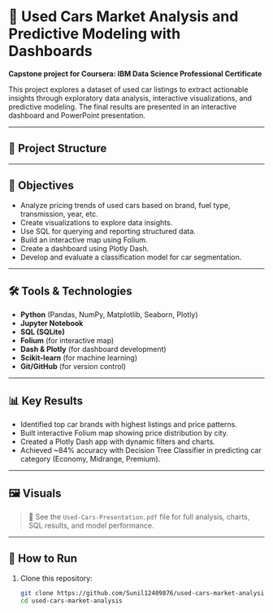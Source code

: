 # 🚗 Used Cars Market Analysis and Predictive Modeling with Dashboards

**Capstone project for Coursera: IBM Data Science Professional Certificate**

This project explores a dataset of used car listings to extract actionable insights through exploratory data analysis, interactive visualizations, and predictive modeling. The final results are presented in an interactive dashboard and PowerPoint presentation.

---

## 📁 Project Structure


---

## 🧠 Objectives

- Analyze pricing trends of used cars based on brand, fuel type, transmission, year, etc.
- Create visualizations to explore data insights.
- Use SQL for querying and reporting structured data.
- Build an interactive map using Folium.
- Create a dashboard using Plotly Dash.
- Develop and evaluate a classification model for car segmentation.

---

## 🛠️ Tools & Technologies

- **Python** (Pandas, NumPy, Matplotlib, Seaborn, Plotly)
- **Jupyter Notebook**
- **SQL (SQLite)**
- **Folium** (for interactive map)
- **Dash & Plotly** (for dashboard development)
- **Scikit-learn** (for machine learning)
- **Git/GitHub** (for version control)

---

## 📊 Key Results

- Identified top car brands with highest listings and price patterns.
- Built interactive Folium map showing price distribution by city.
- Created a Plotly Dash app with dynamic filters and charts.
- Achieved ~84% accuracy with Decision Tree Classifier in predicting car category (Economy, Midrange, Premium).

---

## 🖼️ Visuals

> 📂 See the `Used-Cars-Presentation.pdf` file for full analysis, charts, SQL results, and model performance.

---

## 🚀 How to Run

1. Clone this repository:
   ```bash
   git clone https://github.com/Sunil12409876/used-cars-market-analysis.git
   cd used-cars-market-analysis
